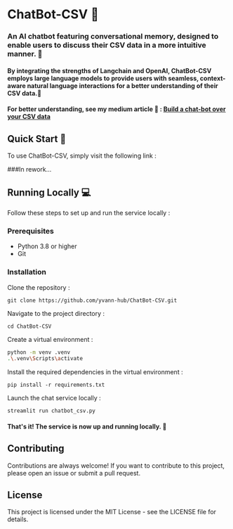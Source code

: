 # ChatBot-CSV 🤖

### An AI chatbot featuring conversational memory, designed to enable users to discuss their CSV data in a more intuitive manner. 📄
#### By integrating the strengths of Langchain and OpenAI, ChatBot-CSV employs large language models to provide users with seamless, context-aware natural language interactions for a better understanding of their CSV data.🧠
#### For better understanding, see my medium article 🖖 : [Build a chat-bot over your CSV data](https://medium.com/@yvann-ba/build-a-chatbot-on-your-csv-data-with-langchain-and-openai-ed121f85f0cd)
## Quick Start 🚀
To use ChatBot-CSV, simply visit the following link :

###In rework...

## Running Locally 💻
Follow these steps to set up and run the service locally :

### Prerequisites
- Python 3.8 or higher
- Git

### Installation
Clone the repository :

`git clone https://github.com/yvann-hub/ChatBot-CSV.git`


Navigate to the project directory :

`cd ChatBot-CSV`


Create a virtual environment :
```bash
python -m venv .venv
.\.venv\Scripts\activate
```

Install the required dependencies in the virtual environment :

`pip install -r requirements.txt`


Launch the chat service locally :

`streamlit run chatbot_csv.py`

#### That's it! The service is now up and running locally. 🤗

## Contributing
Contributions are always welcome! If you want to contribute to this project, please open an issue or submit a pull request.

## License
This project is licensed under the MIT License - see the LICENSE file for details.
